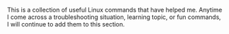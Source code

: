 This is a collection of useful Linux commands that have helped me.  Anytime I come across a troubleshooting situation, learning topic, or fun commands, I will continue to add them to this section.